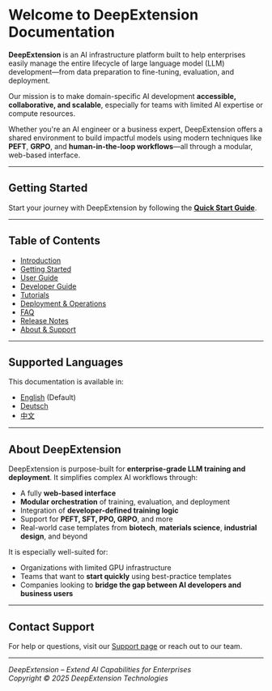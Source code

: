 # Welcome to DeepExtension Documentation

**DeepExtension** is an AI infrastructure platform built to help enterprises easily manage the entire lifecycle of large language model (LLM) development—from data preparation to fine-tuning, evaluation, and deployment.

Our mission is to make domain-specific AI development **accessible, collaborative, and scalable**, especially for teams with limited AI expertise or compute resources.

Whether you're an AI engineer or a business expert, DeepExtension offers a shared environment to build impactful models using modern techniques like **PEFT**, **GRPO**, and **human-in-the-loop workflows**—all through a modular, web-based interface.

---

## Getting Started

Start your journey with DeepExtension by following the **[Quick Start Guide](getting-started/quick-start.md)**.

---

## Table of Contents

- [Introduction](intro/overview.md)
- [Getting Started](getting-started/quick-start.md)
- [User Guide](user-guide/ui-overview.md)
- [Developer Guide](developer/api-overview.md)
- [Tutorials](tutorials/e2e.md)
- [Deployment & Operations](ops/system-reqs.md)
- [FAQ](faq.md)
- [Release Notes](changelog.md)
- [About & Support](about/team.md)

---

## Supported Languages

This documentation is available in:

- [English](#) (Default)
- [Deutsch](de/index.md)
- [中文](zh/index.md)

---

## About DeepExtension

DeepExtension is purpose-built for **enterprise-grade LLM training and deployment**. It simplifies complex AI workflows through:

- A fully **web-based interface**
- **Modular orchestration** of training, evaluation, and deployment
- Integration of **developer-defined training logic**
- Support for **PEFT, SFT, PPO, GRPO**, and more
- Real-world case templates from **biotech**, **materials science**, **industrial design**, and beyond

It is especially well-suited for:

- Organizations with limited GPU infrastructure
- Teams that want to **start quickly** using best-practice templates
- Companies looking to **bridge the gap between AI developers and business users**

---

## Contact Support

For help or questions, visit our [Support page](about/support.md) or reach out to our team.

---

*DeepExtension – Extend AI Capabilities for Enterprises*  
*Copyright © 2025 DeepExtension Technologies*

